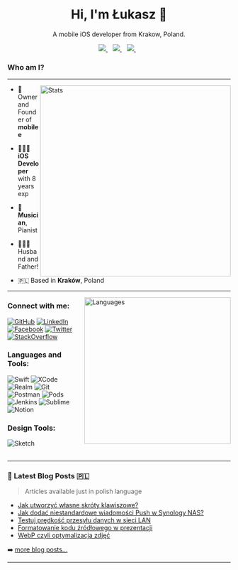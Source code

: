 <h1 align='center'>
	Hi, I'm Łukasz 👋
</h1>

<p align='center'>
  A mobile iOS developer from Krakow, Poland.
</p>

<div align='center'>
	<a href="https://stackoverflow.com/users/3840884" alt="Lukszar's StackOverflow Reputation">
		<img src="https://img.shields.io/stackexchange/stackoverflow/r/3840884?color=orange&label=reputation&logo=stackoverflow&style=for-the-badge" />
	</a>&nbsp;&nbsp;
	<a href="https://mobilee.pl" alt="https://mobilee.pl">
		<img src="https://img.shields.io/website?label=mobilee.pl&color=0F8BDA&style=for-the-badge&url=https%3A%2F%2Fmobilee.pl" />
	</a>&nbsp;&nbsp;
	<a href="https://macuser.info" alt="Blog">
		<img src="https://img.shields.io/website?label=macuser.info&color=FF4C48&style=for-the-badge&url=https%3A%2F%2Fmacuser.info" />
	</a>&nbsp;&nbsp;
</div>

### Who am I? 
---
<img alt="Stats" align="right" src="https://github-readme-stats.vercel.app/api?username=lukszar&show_icons=true&count_private=true&theme=dark" width="430"/>

- 🏢 Owner and Founder of **mobilee**

- 👨🏻‍💻 **iOS Developer** with 8 years exp

- 🎹 **Musician**, Pianist

- 👨‍👩‍👦 Husband and Father!

- 🇵🇱 Based in **Kraków**, Poland

---


<img alt="Languages" align="right" src="https://github-readme-stats.vercel.app/api/top-langs/?username=lukszar&theme=dark" width="330"/>


### Connect with me:

[<img alt="GitHub" src="https://img.shields.io/badge/GitHub-100000?style=for-the-badge&logo=github&logoColor=white" />][github]
[<img alt="LinkedIn" src="https://img.shields.io/badge/LinkedIn-0077B5?style=for-the-badge&logo=linkedin&logoColor=white" />][linkedin]
[<img alt="Facebook" src="https://img.shields.io/badge/Facebook-1877F2?style=for-the-badge&logo=facebook&logoColor=white" />][facebook]
[<img alt="Twitter" src="https://img.shields.io/badge/Twitter-1DA1F2?style=for-the-badge&logo=twitter&logoColor=white" />][twitter]
[<img alt="StackOverflow" src="https://img.shields.io/badge/Stack_Overflow-FE7A16?style=for-the-badge&logo=stack-overflow&logoColor=white" />][stackoverflow]
<br />

### Languages and Tools:

<div align='left'>
<img alt="Swift" src="https://img.shields.io/badge/Swift-FA7343?style=for-the-badge&logo=swift&logoColor=white" />
<img alt="XCode" src="https://img.shields.io/badge/Xcode-007ACC?style=for-the-badge&logo=Xcode&logoColor=white" />
<img alt="Realm" src="https://img.shields.io/badge/Realm-39477F?style=for-the-badge&logo=realm&logoColor=white" />
<img alt="Git" src="https://img.shields.io/badge/Git-F05032?style=for-the-badge&logo=git&logoColor=white" />
<img alt="Postman" src="https://img.shields.io/badge/Postman-FF6C37?style=for-the-badge&logo=Postman&logoColor=white" />
<img alt="Pods" src="https://img.shields.io/badge/cocoapods-FA2A02?style=for-the-badge&logo=cocoapods&logoColor=white" />
<img alt="Jenkins" src="https://img.shields.io/badge/Jenkins-D24939?style=for-the-badge&logo=Jenkins&logoColor=white" />
<img alt="Sublime" src="https://img.shields.io/badge/sublime_text-%23575757.svg?&style=for-the-badge&logo=sublime-text&logoColor=important" />
<img alt="Notion" src="https://img.shields.io/badge/Notion-000000?style=for-the-badge&logo=notion&logoColor=white" />
</div>

### Design Tools:

<img alt="Sketch" src="https://img.shields.io/badge/Sketch-F7B500?style=for-the-badge&logo=Sketch&logoColor=white" />

<br />
<br />

---

### 📕 Latest Blog Posts 🇵🇱

> Articles available just in polish language

<!-- BLOG-POST-LIST:START -->
- [Jak utworzyć własne skróty klawiszowe?](https://macuser.info/jak-utworzyc-wlasne-skroty-klawiszowe/)
- [Jak dodać niestandardowe wiadomości Push w Synology NAS?](https://macuser.info/jak-dodac-niestandardowe-wiadomosci-push-w-synology-nas/)
- [Testuj prędkość przesyłu danych w sieci LAN](https://macuser.info/testuj-predkosc-przesylu-danych-w-sieci-lan/)
- [Formatowanie kodu źródłowego w prezentacji](https://macuser.info/formatowanie-kodu-zrodlowego-w-prezentacji/)
- [WebP czyli optymalizacja zdjęć](https://macuser.info/webp-czyli-optymalizacja-zdjec/)
<!-- BLOG-POST-LIST:END -->

➡️ [more blog posts...](https://macuser.info)

---

[stackoverflow]: https://stackoverflow.com/users/3840884
[facebook]: https://www.facebook.com/lukasz.szarkowicz/
[github]: https://github.com/lukszar
[blog]: https://macuser.info
[website]: https://mobilee.pl
[twitter]: https://twitter.com/lukszar
[linkedin]: https://www.linkedin.com/in/lukaszszarkowicz/